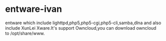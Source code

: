 # entware-ivan
entware which include lighttpd,php5,php5-cgi,php5-cli,samba,dlna and also include XunLei Xware.It's support Owncloud,you can download owncloud to /opt/share/www.
